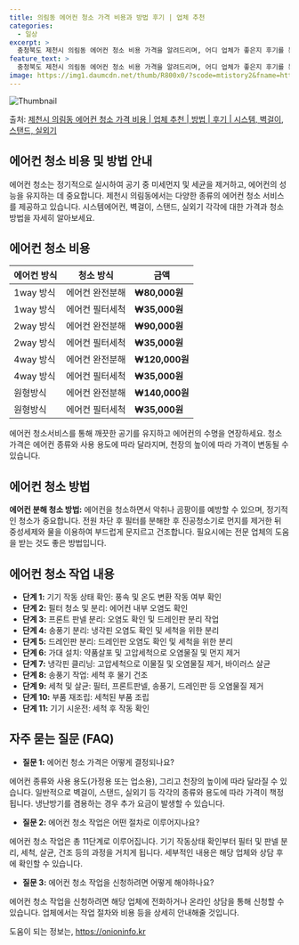 ```yaml
---
title: 의림동 에어컨 청소 가격 비용과 방법 후기 | 업체 추천
categories:
  - 일상
excerpt: >
  충청북도 제천시 의림동 에어컨 청소 비용 가격을 알려드리며, 어디 업체가 좋은지 후기를 통해 알아보겠습니다. 현재 글에서는 시스템, 벽걸이, 스탠드, 실외기 각각에 대해 청소 비용이 나와 있으니 참고하시면 되겠습니다. 에어컨 분해 청소 방법 보기 👈 클릭셀프 에어컨 청소 방법 보기👈 클릭제천시 의림동 에어컨 청소 비용시스템에어컨 방식클리닝방식금액1way 방식에어컨 완전분해80,000원1way 방식에어컨 필터세척35,000원2way 방식에어컨 완전분해90,000원2way 방식에어컨 필터세척35,000원4way 방식에어컨 완전분해120,000원4way 방식에어컨 필터세척35,000원원형방식에어컨 완전분해140,000원원형방식에어컨 필터세척35,000원에어컨 청소 견적 샘플 보기 👈 클릭에어컨 냄새의 원인에어..
feature_text: >
  충청북도 제천시 의림동 에어컨 청소 비용 가격을 알려드리며, 어디 업체가 좋은지 후기를 통해 알아보겠습니다. 현재 글에서는 시스템, 벽걸이, 스탠드, 실외기 각각에 대해 청소 비용이 나와 있으니 참고하시면 되겠습니다. 에어컨 분해 청소 방법 보기 👈 클릭셀프 에어컨 청소 방법 보기👈 클릭제천시 의림동 에어컨 청소 비용시스템에어컨 방식클리닝방식금액1way 방식에어컨 완전분해80,000원1way 방식에어컨 필터세척35,000원2way 방식에어컨 완전분해90,000원2way 방식에어컨 필터세척35,000원4way 방식에어컨 완전분해120,000원4way 방식에어컨 필터세척35,000원원형방식에어컨 완전분해140,000원원형방식에어컨 필터세척35,000원에어컨 청소 견적 샘플 보기 👈 클릭에어컨 냄새의 원인에어..
image: https://img1.daumcdn.net/thumb/R800x0/?scode=mtistory2&fname=https%3A%2F%2Fblog.kakaocdn.net%2Fdn%2FdnSGo9%2FbtsHy1imXpm%2FvvgHclzwSq9KFeijFqyBdk%2Fimg.jpg
---
```


![Thumbnail](https://img1.daumcdn.net/thumb/R800x0/?scode=mtistory2&fname=https%3A%2F%2Fblog.kakaocdn.net%2Fdn%2FdnSGo9%2FbtsHy1imXpm%2FvvgHclzwSq9KFeijFqyBdk%2Fimg.jpg)

<p>출처: <a href="https://onioninfo.kr/entry/%EC%A0%9C%EC%B2%9C%EC%8B%9C-%EC%9D%98%EB%A6%BC%EB%8F%99-%EC%97%90%EC%96%B4%EC%BB%A8-%EC%B2%AD%EC%86%8C-%EA%B0%80%EA%B2%A9-%EB%B9%84%EC%9A%A9-%EC%97%85%EC%B2%B4-%EC%B6%94%EC%B2%9C-%EB%B0%A9%EB%B2%95-%ED%9B%84%EA%B8%B0-%EC%8B%9C%EC%8A%A4%ED%85%9C-%EB%B2%BD%EA%B1%B8%EC%9D%B4-%EC%8A%A4%ED%83%A0%EB%93%9C-%EC%8B%A4%EC%99%B8%EA%B8%B0" rel="dofollow">제천시 의림동 에어컨 청소 가격 비용 | 업체 추천 | 방법 | 후기 | 시스템, 벽걸이, 스탠드, 실외기</a> </p>

## 에어컨 청소 비용 및 방법 안내

에어컨 청소는 정기적으로 실시하여 공기 중 미세먼지 및 세균을 제거하고, 에어컨의 성능을 유지하는 데 중요합니다. 제천시 의림동에서는 다양한
종류의 에어컨 청소 서비스를 제공하고 있습니다. 시스템에어컨, 벽걸이, 스탠드, 실외기 각각에 대한 가격과 청소 방법을 자세히 알아보세요.

## 에어컨 청소 비용

에어컨 방식 | 청소 방식 | 금액  
---|---|---  
1way 방식 | 에어컨 완전분해 | **₩80,000원**  
1way 방식 | 에어컨 필터세척 | **₩35,000원**  
2way 방식 | 에어컨 완전분해 | **₩90,000원**  
2way 방식 | 에어컨 필터세척 | **₩35,000원**  
4way 방식 | 에어컨 완전분해 | **₩120,000원**  
4way 방식 | 에어컨 필터세척 | **₩35,000원**  
원형방식 | 에어컨 완전분해 | **₩140,000원**  
원형방식 | 에어컨 필터세척 | **₩35,000원**  
  
에어컨 청소서비스를 통해 깨끗한 공기를 유지하고 에어컨의 수명을 연장하세요. 청소 가격은 에어컨 종류와 사용 용도에 따라 달라지며, 천장의
높이에 따라 가격이 변동될 수 있습니다.

## 에어컨 청소 방법

**에어컨 분해 청소 방법:** 에어컨을 청소하면서 악취나 곰팡이를 예방할 수 있으며, 정기적인 청소가 중요합니다. 전원 차단 후 필터를
분해한 후 진공청소기로 먼지를 제거한 뒤 중성세제와 물을 이용하여 부드럽게 문지르고 건조합니다. 필요시에는 전문 업체의 도움을 받는 것도
좋은 방법입니다.

## 에어컨 청소 작업 내용

  * **단계 1:** 기기 작동 상태 확인: 풍속 및 온도 변환 작동 여부 확인
  * **단계 2:** 필터 청소 및 분리: 에어컨 내부 오염도 확인
  * **단계 3:** 프론트 판넬 분리: 오염도 확인 및 드레인판 분리 작업
  * **단계 4:** 송풍기 분리: 냉각핀 오염도 확인 및 세척을 위한 분리
  * **단계 5:** 드레인판 분리: 드레인판 오염도 확인 및 세척을 위한 분리
  * **단계 6:** 가대 설치: 약품살포 및 고압세척으로 오염물질 및 먼지 제거
  * **단계 7:** 냉각핀 클리닝: 고압세척으로 이물질 및 오염물질 제거, 바이러스 살균
  * **단계 8:** 송풍기 작업: 세척 후 물기 건조
  * **단계 9:** 세척 및 살균: 필터, 프론트판넬, 송풍기, 드레인판 등 오염물질 제거
  * **단계 10:** 부품 재조립: 세척된 부품 조립
  * **단계 11:** 기기 시운전: 세척 후 작동 확인

## 자주 묻는 질문 (FAQ)

  * **질문 1:** 에어컨 청소 가격은 어떻게 결정되나요?

에어컨 종류와 사용 용도(가정용 또는 업소용), 그리고 천장의 높이에 따라 달라질 수 있습니다. 일반적으로 벽걸이, 스탠드, 실외기 등
각각의 종류와 용도에 따라 가격이 책정됩니다. 냉난방기를 겸용하는 경우 추가 요금이 발생할 수 있습니다.

  * **질문 2:** 에어컨 청소 작업은 어떤 절차로 이루어지나요?

에어컨 청소 작업은 총 11단계로 이루어집니다. 기기 작동상태 확인부터 필터 및 판넬 분리, 세척, 살균, 건조 등의 과정을 거치게 됩니다.
세부적인 내용은 해당 업체와 상담 후에 확인할 수 있습니다.

  * **질문 3:** 에어컨 청소 작업을 신청하려면 어떻게 해야하나요?

에어컨 청소 작업을 신청하려면 해당 업체에 전화하거나 온라인 상담을 통해 신청할 수 있습니다. 업체에서는 작업 절차와 비용 등을 상세히
안내해줄 것입니다.

 

도움이 되는 정보는, <a href="https://onioninfo.kr" rel="dofollow">https://onioninfo.kr</a>


